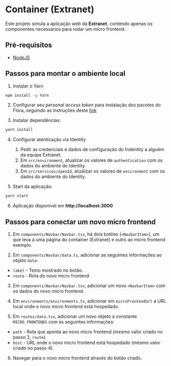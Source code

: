 # Container (Extranet)

Este projeto simula a aplicação web da **Extranet**, contendo apenas os componentes necessários para rodar um micro frontend.

## Pré-requisitos

- [NodeJS](https://nodejs.org/en/download/)

## Passos para montar o ambiente local

1. Instalar o Yarn

```sh
npm install -g Yarn
```

2. Configurar seu _personal access token_ para instalação dos pacotes do Flora, seguindo as instruções deste [link](https://github.com/grupoboticario/flora/wiki/NPM-Registry)

3. Instalar dependências:

```sh
yarn install
```

4. Configurar atenticação via Identity

   1. Pedir as credenciais e dados de configuração do Indentity a alguém da equipe Extranet.
   2. Em `src/environment`, atualizar os valores de `authentication` com os dados do ambiente do Identity.
   3. Em `src/services/openId`, atualizar os valores de `environment` com os dados do ambiente do Identity.

5. Start da aplicação:

```sh
yarn start
```

6. Aplicação disponível em **http://localhost:3000**

## Passos para conectar um novo micro frontend

1. Em `components/Navbar/Navbar.tsx`, há dois botões (`<NavbarItem>`), um que leva a uma página do container (Extranet) e outro ao micro frontend exemplo.

2. Em `components/Navbar/data.ts`, adicionar as seguintes informações ao objeto `data`:

- `label` - Texto mostrado no botão.
- `route` - Rota do novo micro frontend.

3. Em `components/Navbar/Navbar.tsx`, adicionar um novo `<NavbarItem>` com os dados do novo micro frontend.

4. Em `environments/environments.ts`, adicionar em `microFrontendUrl` a URL local onde o novo micro frontend está hospedado.

5. Em `routes/data.tsx`, adicionar um novo objeto a constante `MICRO_FRONTENDS` com as seguintes informações:

- `path` - Rota que aponta ao novo micro frontend (mesmo valor criado no passo 2, `route`).
- `host` - URL onde o novo micro frontend está hospedado (mesmo valor criado no passo 4).

6. Navegar para o novo micro frontend através do botão criado.
